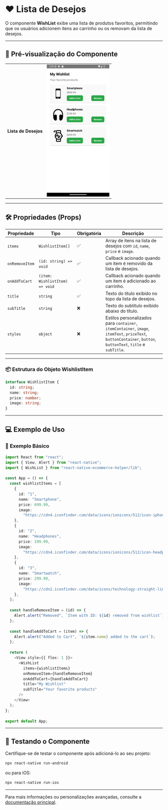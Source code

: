 # ❤️ **Lista de Desejos**

O componente **WishList** exibe uma lista de produtos favoritos, permitindo que os usuários adicionem itens ao carrinho ou os removam da lista de desejos.

---

## 📸 **Pré-visualização do Componente**

<table>
  <tr>
    <td><strong>Lista de Desejos</strong></td>
    <td><img src="../../Images/WishList.png" alt="WishList" width="200"/></td>
  </tr>
</table>

---

## 🛠️ **Propriedades (Props)**

| Propriedade    | Tipo                                         | Obrigatória | Descrição                                                |
|-----------------|---------------------------------------------|-------------|----------------------------------------------------------|
| `items`        | `WishlistItem[]`                            | ✅          | Array de itens na lista de desejos com `id`, `name`, `price` e `image`. |
| `onRemoveItem` | `(id: string) => void`                      | ✅          | Callback acionado quando um item é removido da lista de desejos. |
| `onAddToCart`  | `(item: WishlistItem) => void`              | ✅          | Callback acionado quando um item é adicionado ao carrinho. |
| `title`        | `string`                                    | ✅          | Texto do título exibido no topo da lista de desejos.    |
| `subTitle`     | `string`                                    | ❌          | Texto do subtítulo exibido abaixo do título.            |
| `styles`       | `object`                                    | ❌          | Estilos personalizados para `container`, `itemContainer`, `image`, `itemText`, `priceText`, `buttonContainer`, `button`, `buttonText`, `title` e `subTitle`. |

---

### 📦 **Estrutura do Objeto WishlistItem**

```ts
interface WishlistItem {
  id: string;
  name: string;
  price: number;
  image: string;
}
```

---

## 💻 **Exemplo de Uso**

### 📝 **Exemplo Básico**

```ts
import React from "react";
import { View, Alert } from "react-native";
import { WishList } from "react-native-ecommerce-helper/lib";

const App = () => {
  const wishlistItems = [
    {
      id: "1",
      name: "Smartphone",
      price: 699.99,
      image:
        "https://cdn4.iconfinder.com/data/icons/ionicons/512/icon-iphone-256.png",
    },
    {
      id: "2",
      name: "Headphones",
      price: 199.99,
      image:
        "https://cdn4.iconfinder.com/data/icons/ionicons/512/icon-headphone-256.png",
    },
    {
      id: "3",
      name: "Smartwatch",
      price: 299.99,
      image:
        "https://cdn2.iconfinder.com/data/icons/technology-straight-line/128/SVG_LINE_TECHNOLOGY-03-256.png",
    },
  ];

  const handleRemoveItem = (id) => {
    Alert.alert("Removed", `Item with ID: ${id} removed from wishlist`);
  };

  const handleAddToCart = (item) => {
    Alert.alert("Added to Cart", `${item.name} added to the cart`);
  };

  return (
    <View style={{ flex: 1 }}>
      <WishList
        items={wishlistItems}
        onRemoveItem={handleRemoveItem}
        onAddToCart={handleAddToCart}
        title="My Wishlist"
        subTitle="Your favorite products"
      />
    </View>
  );
};

export default App;
```

---

## 🧪 **Testando o Componente**

Certifique-se de testar o componente após adicioná-lo ao seu projeto:

```sh
npx react-native run-android
```

ou para iOS:

```sh
npx react-native run-ios
```

---

Para mais informações ou personalizações avançadas, consulte a [documentação principal](../../README.md).
